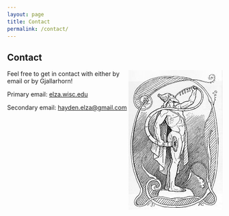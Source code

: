 ```yaml
---
layout: page
title: Contact
permalink: /contact/
---
```


## Contact

<a href="http://en.wikipedia.org/wiki/Gjallarhorn"><img src="assets/img/gjallarhorn.jpg" class="img" alt="Gjallarhorn" align="middle" style="float: right;"></a>

Feel free to get in contact with either by email or by Gjallarhorn!

Primary email: [elza.wisc.edu](mailto:elza.wisc.edu)

Secondary email: [hayden.elza@gmail.com](mailto:hayden.elza@gmail.com)